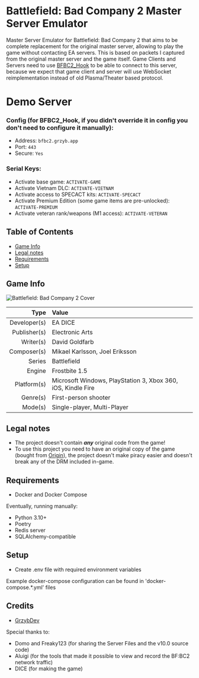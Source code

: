 Battlefield: Bad Company 2 Master Server Emulator
=================================================

Master Server Emulator for Battlefield: Bad Company 2 that aims to be complete replacement for the original master server, allowing to play the game without contacting EA servers.
This is based on packets I captured from the original master server and the game itself. Game Clients and Servers need to use [BFBC2_Hook](https://github.com/GrzybDev/BFBC2_Hook) to be able to connect to this server, because we expect that game client and server will use WebSocket reimplementation instead of old Plasma/Theater based protocol.

Demo Server
===========

### Config (for BFBC2_Hook, if you didn't override it in config you don't need to configure it manually):
- Address: `bfbc2.grzyb.app`
- Port: `443`
- Secure: `Yes`

### Serial Keys:
- Activate base game: `ACTIVATE-GAME`
- Activate Vietnam DLC: `ACTIVATE-VIETNAM`
- Activate access to SPECACT kits: `ACTIVATE-SPECACT`
- Activate Premium Edition (some game items are pre-unlocked): `ACTIVATE-PREMIUM`
- Activate veteran rank/weapons (M1 access): `ACTIVATE-VETERAN`

Table of Contents
-----------------
- [Game Info](#game-info)
- [Legal notes](#legal-notes)
- [Requirements](#requirements)
- [Setup](#setup)

Game Info
---------
![Battlefield: Bad Company 2 Cover](https://upload.wikimedia.org/wikipedia/en/b/b3/Battlefield_Bad_Company_2_cover.jpg "Battlefield: Bad Company 2 Cover")

|         Type | Value                                                        |
|-------------:|:-------------------------------------------------------------|
| Developer(s) | EA DICE                                                      |
| Publisher(s) | Electronic Arts                                              |
|    Writer(s) | David Goldfarb                                               |
|  Composer(s) | Mikael Karlsson, Joel Eriksson                               |
|       Series | Battlefield                                                  |
|       Engine | Frostbite 1.5                                                |
|  Platform(s) | Microsoft Windows, PlayStation 3, Xbox 360, iOS, Kindle Fire |
|     Genre(s) | First-person shooter                                         |
|      Mode(s) | Single-player, Multi-Player                                  |

Legal notes
-----------

- The project doesn't contain ***any*** original code from the game!
- To use this project you need to have an original copy of the game (bought from [Origin](https://www.ea.com/games/battlefield/battlefield-bad-company-2)), the project doesn't make piracy easier and doesn't break any of the DRM included in-game.

Requirements
------------

- Docker and Docker Compose

Eventually, running manually:

- Python 3.10+
- Poetry
- Redis server
- SQLAlchemy-compatible

Setup
-----

- Create .env file with required environment variables

Example docker-compose configuration can be found in 'docker-compose.*.yml' files

Credits
-------

- [GrzybDev](https://grzyb.dev)

Special thanks to:
- Domo and Freaky123 (for sharing the Server Files and the v10.0 source code)
- Aluigi (for the tools that made it possible to view and record the BF:BC2 network traffic)
- DICE (for making the game)
